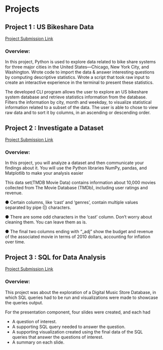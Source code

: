 # Projects
## Project 1 : US Bikeshare Data
[Project Submission Link](https://github.com/Kareem411/Projects/tree/main/Project%201-%20%20Bikeshare%20Data)

### Overview:

In this project, Python is used to explore data related to bike share systems for three major cities in the United States—Chicago, New York City, and Washington. Wrote code to import the data & answer interesting questions by computing descriptive statistics. Wrote a script that took raw input to create an interactive experience in the terminal to present these statistics.

The developed CLI program allows the user to explore an US bikeshare system database and retrieve statistics information from the database. Filters the information by city, month and weekday, to visualize statistical information related to a subset of the data. The user is able to chose to view raw data and to sort it by columns, in an ascending or descending order.

## Project 2 : Investigate a Dataset
[Project Submission Link](https://github.com/Kareem411/Projects/tree/main/Project%202%20-%20Investigate%20a%20Dataset)

### Overview:

In this project, you will analyze a dataset and then communicate your findings about it. You will use the Python libraries NumPy, pandas, and Matplotlib to make your analysis easier

This data set(TMDB Movie Data) contains information about 10,000 movies collected from The Movie Database (TMDb), including user ratings and revenue. 

● Certain columns, like ‘cast’
and ‘genres’, contain multiple
values separated by pipe (|)
characters.

● There are some odd characters
in the ‘cast’ column. Don’t worry
about cleaning them. You can
leave them as is.

● The final two columns ending
with “_adj” show the budget and
revenue of the associated movie
in terms of 2010 dollars,
accounting for inflation over time.

## Project 3 : SQL for Data Analysis
[Project Submission Link](https://github.com/Kareem411/Projects/tree/main/Project%203%20-%20SQL%20for%20Data%20Analysis)

### Overview:

This project was about the exploration of a Digital Music Store Database, in which SQL queries had to be run and visualizations were made to showcase the queries output. 

For the presentation component, four slides were created, and each had 
* A question of interest.
* A supporting SQL query needed to answer the question.
* A supporting visualization created using the final data of the SQL queries that answer the questions of interest.
* A summary on each slide.
